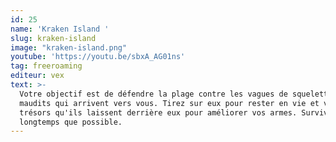 ```yaml
---
id: 25
name: 'Kraken Island '
slug: kraken-island
image: "kraken-island.png"
youtube: 'https://youtu.be/sbxA_AG01ns'
tag: freeroaming
editeur: vex
text: >-
  Votre objectif est de défendre la plage contre les vagues de squelettes
  maudits qui arrivent vers vous. Tirez sur eux pour rester en vie et visez les
  trésors qu'ils laissent derrière eux pour améliorer vos armes. Survivez aussi
  longtemps que possible.
---
```


